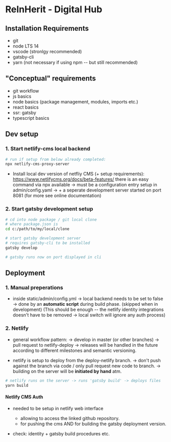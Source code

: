 
# ReInHerit - Digital Hub

## Installation Requirements

- git
- node LTS 14
- vscode (stronlgy recommended)
- gatsby-cli
- yarn (not necessary if using npm -- but still recommended)


## "Conceptual" requirements 

- git workflow
- js basics
- node basics (package management, modules, imports etc.)
- react basics
- ssr: gatsby
- typescript basics


## Dev setup

### 1. Start netlify-cms local backend

```sh
# run if setup from below already completed:
npx netlify-cms-proxy-server

```

- Install local dev version of netfliy CMS (+ setup requirements): https://www.netlifycms.org/docs/beta-features/
  there is an easy command via npx available
  -> must be a configuration entry setup in admin/config.yaml
  -> + a seperate development server started on port 8081 (for more see online documentation)


### 2. Start gatsby development setup 

```sh
# cd into node package / git local clone
# where package.json is 
cd c:/path/to/my/local/clone

# start gatsby development server
# requires gatsby-cli to be installed
gatsby develop

# gatsby runs now on port displayed in cli

```


## Deployment

### 1. Manual preperations

- inside static/admin/config.yml -> local backend needs to be set to false -> done by an __automatic script__ during build phase. (skipped when in development)
(This should be enough -- the netlify identity integrations doesn't have to be removed -> local switch will ignore any auth process)



### 2. Netlify

- general workflow pattern:
  -> develop in master (or other branches) -> pull request to netlify-deploy
  -> releases will be handled in the future according to different milestones and semantic versioning.

- netlify is setup to deploy from the deploy-netlify branch.
  -> don't push against the branch via code / only pull request new code to branch.
  -> building on the server will be __initiated by hand__ atm.

```sh
# netlify runs on the server -> runs 'gatsby build' -> deploys files 
yarn build

```

#### Netlify CMS Auth

- needed to be setup in netlify web interface
  - allowing to access the linked github repository.
  - for pushing the cms AND for building the gatsby deployment version.

- check: identity + gatsby build procedures etc.